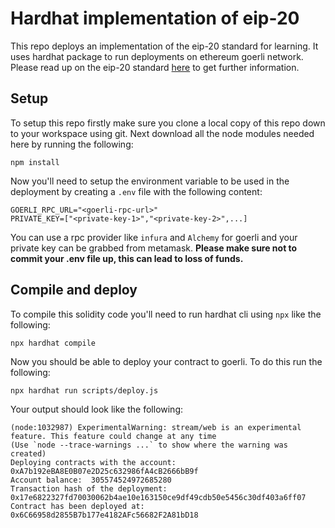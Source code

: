 # Hardhat implementation of eip-20

This repo deploys an implementation of the eip-20 standard for learning. It uses hardhat package to run deployments on ethereum goerli network. Please read up on the eip-20 standard [here](https://eips.ethereum.org/EIPS/eip-20) to get further information.

## Setup

To setup this repo firstly make sure you clone a local copy of this repo down to your workspace using git. Next download all the node modules needed here by running the following:

```
npm install
```

Now you'll need to setup the environment variable to be used in the deployment by creating a `.env` file with the following content:

```
GOERLI_RPC_URL="<goerli-rpc-url>"
PRIVATE_KEY=["<private-key-1>","<private-key-2>",...]
```

You can use a rpc provider like `infura` and `Alchemy` for goerli and your private key can be grabbed from metamask. **Please make sure not to commit your .env file up, this can lead to loss of funds.**

## Compile and deploy

To compile this solidity code you'll need to run hardhat cli using `npx` like the following:

```
npx hardhat compile
```

Now you should be able to deploy your contract to goerli. To do this run the following:

```
npx hardhat run scripts/deploy.js
```

Your output should look like the following:

```
(node:1032987) ExperimentalWarning: stream/web is an experimental feature. This feature could change at any time
(Use `node --trace-warnings ...` to show where the warning was created)
Deploying contracts with the account:  0xA7b192eBA8E0B07e2D25c632986fA4cB2666bB9f
Account balance:  305574524972685280
Transaction hash of the deployment:  0x17e6822327fd70030062b4ae10e163150ce9df49cdb50e5456c30df403a6ff07
Contract has been deployed at:  0x6C66958d2855B7b177e4182AFc56682F2A81bD18
```
